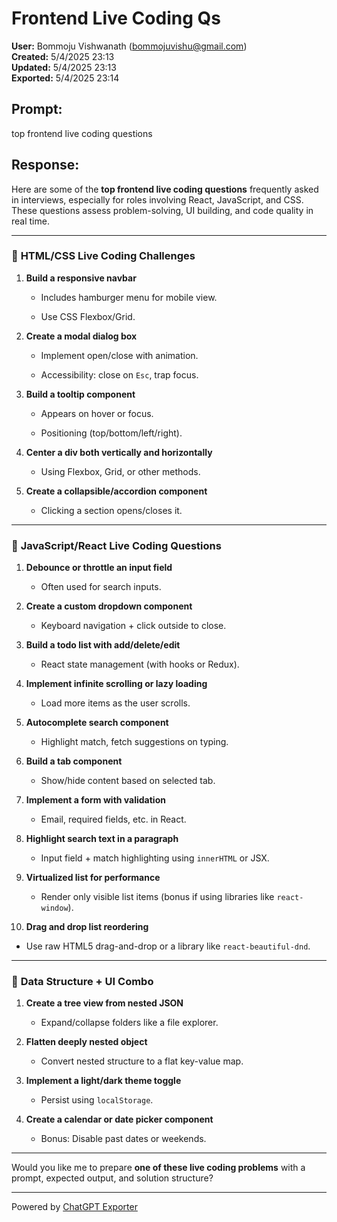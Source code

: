 # Frontend Live Coding Qs

**User:** Bommoju Vishwanath (bommojuvishu@gmail.com)  
**Created:** 5/4/2025 23:13  
**Updated:** 5/4/2025 23:13  
**Exported:** 5/4/2025 23:14  

## Prompt:
top frontend live coding questions

## Response:
Here are some of the **top frontend live coding questions** frequently asked in interviews, especially for roles involving React, JavaScript, and CSS. These questions assess problem-solving, UI building, and code quality in real time.

* * *

### 🔹 **HTML/CSS Live Coding Challenges**

1.  **Build a responsive navbar**
    
    *   Includes hamburger menu for mobile view.
        
    *   Use CSS Flexbox/Grid.
        
2.  **Create a modal dialog box**
    
    *   Implement open/close with animation.
        
    *   Accessibility: close on `Esc`, trap focus.
        
3.  **Build a tooltip component**
    
    *   Appears on hover or focus.
        
    *   Positioning (top/bottom/left/right).
        
4.  **Center a div both vertically and horizontally**
    
    *   Using Flexbox, Grid, or other methods.
        
5.  **Create a collapsible/accordion component**
    
    *   Clicking a section opens/closes it.
        

* * *

### 🔹 **JavaScript/React Live Coding Questions**

1.  **Debounce or throttle an input field**
    
    *   Often used for search inputs.
        
2.  **Create a custom dropdown component**
    
    *   Keyboard navigation + click outside to close.
        
3.  **Build a todo list with add/delete/edit**
    
    *   React state management (with hooks or Redux).
        
4.  **Implement infinite scrolling or lazy loading**
    
    *   Load more items as the user scrolls.
        
5.  **Autocomplete search component**
    
    *   Highlight match, fetch suggestions on typing.
        
6.  **Build a tab component**
    
    *   Show/hide content based on selected tab.
        
7.  **Implement a form with validation**
    
    *   Email, required fields, etc. in React.
        
8.  **Highlight search text in a paragraph**
    
    *   Input field + match highlighting using `innerHTML` or JSX.
        
9.  **Virtualized list for performance**
    
    *   Render only visible list items (bonus if using libraries like `react-window`).
        
10.  **Drag and drop list reordering**
    

*   Use raw HTML5 drag-and-drop or a library like `react-beautiful-dnd`.
    

* * *

### 🔹 **Data Structure + UI Combo**

1.  **Create a tree view from nested JSON**
    
    *   Expand/collapse folders like a file explorer.
        
2.  **Flatten deeply nested object**
    
    *   Convert nested structure to a flat key-value map.
        
3.  **Implement a light/dark theme toggle**
    
    *   Persist using `localStorage`.
        
4.  **Create a calendar or date picker component**
    
    *   Bonus: Disable past dates or weekends.
        

* * *

Would you like me to prepare **one of these live coding problems** with a prompt, expected output, and solution structure?



---
Powered by [ChatGPT Exporter](https://www.chatgptexporter.com)
